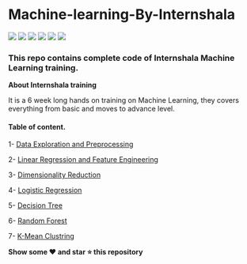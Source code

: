 # Machine-learning-By-Internshala

<img src="https://img.shields.io/badge/Python-FFD43B?style=for-the-badge&logo=python&logoColor=darkgreen"/> <img src="https://img.shields.io/badge/scikit_learn-F7931E?style=for-the-badge&logo=scikit-learn&logoColor=white"/> <img src="https://img.shields.io/badge/Pandas-2C2D72?style=for-the-badge&logo=pandas&logoColor=white"/> <img src="https://img.shields.io/badge/Numpy-777BB4?style=for-the-badge&logo=numpy&logoColor=white"/> <img src="https://img.shields.io/badge/Jupyter-F37626.svg?&style=for-the-badge&logo=Jupyter&logoColor=white"/> <img src="https://img.shields.io/badge/Colab-F9AB00?style=for-the-badge&logo=googlecolab&color=525252"/>  



### This repo contains complete code of Internshala Machine Learning training.

**About Internshala training**

It is a 6 week long hands on training on Machine Learning, they covers everything from basic and moves to advance level.

#### Table of content.

1- [Data Exploration and Preprocessing](https://github.com/mrankit560/Machine-Learning-Projects/tree/main/Data%20Exploration%20and%20processing)

2- [Linear Regression and Feature Engineering](https://github.com/mrankit560/Machine-learning-projects/tree/main/Linear-Regression)

3- [Dimensionality Reduction](https://github.com/mrankit560/Machine-Learning-Projects/tree/main/Dimensionality%20Reduction)

4- [Logistic Regression](https://github.com/mrankit560/Machine-Learning-Projects/tree/main/Logistic-Regression)

5- [Decision Tree](https://github.com/mrankit560/Machine-Learning-Projects/tree/main/Decision%20Tree)

6- [Random Forest](https://github.com/mrankit560/Machine-Learning-Projects/tree/main/Random%20Forest)

7- [K-Mean Clustring](https://github.com/mrankit560/Machine-Learning-Projects/tree/main/K%20Mean%20Clustring)


**Show some ❤️ and star ⭐ this repository**
















